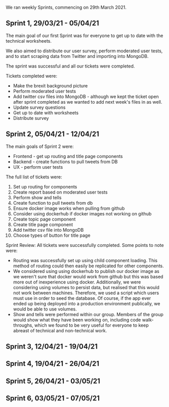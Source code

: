 We ran weekly Sprints, commencing on 29th March 2021.

## Sprint 1, 29/03/21 - 05/04/21
The main goal of our first Sprint was for everyone to get up to date with the technical worksheets.

We also aimed to distribute our user survey, perform moderated user tests, and to start scraping data from Twitter and importing into MongoDB.

The sprint was successful and all our tickets were completed.

Tickets completed were:
* Make the brexit background picture
* Perform moderated user tests
* Add twitter csv files into MongoDB - although we kept the ticket open after sprint completed as we wanted to add next week's files in as well.
* Update survey questions
* Get up to date with worksheets
* Distribute survey


## Sprint 2, 05/04/21 - 12/04/21
The main goals of Sprint 2 were:
* Frontend - get up routing and title page components
* Backend - create functions to pull tweets from DB
* UX - perform user tests

The full list of tickets were:
1. Set up routing for components
2. Create report based on moderated user tests
3. Perform show and tells
4. Create function to pull tweets from db
5. Ensure docker image works when pulling from github
6. Consider using dockerhub if docker images not working on github
7. Create topic page component
8. Create title page component
9. Add twitter csv file into MongoDB
10. Choose types of button for title page

Sprint Review:
All tickets were successfully completed. Some points to note were:
* Routing was successfully set up using child component loading. This method of routing could then easily be replicated for other components.
* We considered using using dockerhub to publish our docker image as we weren't sure that docker would work from github  but this was based more out of inexperience using docker. Additionally, we were considering using volumes to persist data, but realised that this would not work between machines. Therefore, we used a script which users must use in order to seed the database. Of course, if the app ever ended up being deployed into a production environment publically, we would be able to use volumes.
* Show and tells were performed within our group. Members of the group would show what they have been working on, including code walk-throughs, which we found to be very useful for everyone to keep abreast of technical and non-technical work.



## Sprint 3, 12/04/21 - 19/04/21

## Sprint 4, 19/04/21 - 26/04/21

## Sprint 5, 26/04/21 - 03/05/21

## Sprint 6, 03/05/21 - 07/05/21

